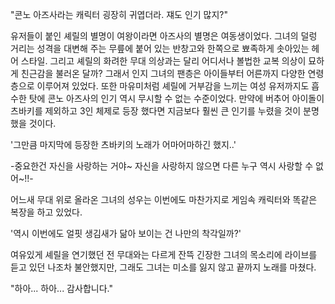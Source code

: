"콘노 아즈사라는 캐릭터 굉장히 귀엽더라. 쟤도 인기 많지?" 

유저들이 붙인 셰릴의 별명이 여왕이라면 아즈사의 별명은 여동생이었다. 
그녀의 덜렁 거리는 성격을 대변해 주는 무릎에 붙어 있는 반창고와 한쪽으로 뾰족하게 솟아있는 헤어 스타일. 그리고 셰릴의 화려한 무대 의상과는 달리 어디서나 볼법한 교복 의상이 묘하게 친근감을 불러온 달까? 
그래서 인지 그녀의 팬층은 아이들부터 어른까지 다양한 연령층으로 이루어져 있었다. 
또한 마유미처럼 셰릴에 거부감을 느끼는 여성 유저까지도 흡수한 탓에 콘노 아즈사의 인기 역시 무시할 수 없는 수준이었다. 
만약에 버추어 아이돌이 츠바키를 제외하고 3인 체제로 등장 했다면 지금보다 훨씬 큰 인기를 누렸을 것이 분명했을 것이다. 

'그만큼 마지막에 등장한 츠바키의 노래가 어마어마하긴 했지..' 

-중요한건 자신을 사랑하는 거야~ 
자신을 사랑하지 않으면 다른 누구 역시 사랑할 수 없어~!!- 

어느새 무대 위로 올라온 그녀의 성우는 이번에도 마찬가지로 게임속 캐릭터와 똑같은 복장을 하고 있었다. 

'역시 이번에도 얼핏 생김새가 닮아 보이는 건 나만의 착각일까?' 

여유있게 셰릴을 연기했던 전 무대와는 다르게 잔뜩 긴장한 그녀의 목소리에 라이브를 듣고 있던 나조차 불안했지만, 그래도 그녀는 미소를 잃지 않고 끝까지 노래를 마쳤다. 

"하아... 하아... 감사합니다." 
